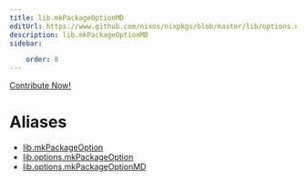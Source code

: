 ```yaml
---
title: lib.mkPackageOptionMD
editUrl: https://www.github.com/nixos/nixpkgs/blob/master/lib/options.nix#L174C5
description: lib.mkPackageOptionMD
sidebar:

    order: 8
---
```


<a href="https://www.github.com/nixos/nixpkgs/blob/master/lib/options.nix#L174C5">Contribute Now!</a>


# Aliases

- [lib.mkPackageOption](./reference/lib/lib-mkPackageOption)
- [lib.options.mkPackageOption](./reference/lib/options/lib-options-mkPackageOption)
- [lib.options.mkPackageOptionMD](./reference/lib/options/lib-options-mkPackageOptionMD)


